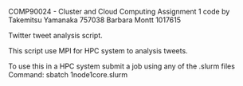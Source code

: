 COMP90024 - Cluster and Cloud Computing Assignment 1
code by
Takemitsu Yamanaka   757038
Barbara Montt       1017615

Twitter tweet analysis script.

This script use MPI for HPC system to analysis tweets.

To use this in a HPC system submit a job using any of the .slurm files
Command:
sbatch 1node1core.slurm